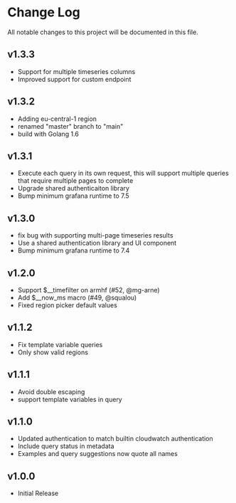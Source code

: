 # Change Log

All notable changes to this project will be documented in this file.

## v1.3.3
- Support for multiple timeseries columns
- Improved support for custom endpoint

## v1.3.2
- Adding eu-central-1 region
- renamed "master" branch to "main"
- build with Golang 1.6

## v1.3.1
- Execute each query in its own request, this will support multiple queries that 
  require multiple pages to complete
- Upgrade shared authenticaiton library
- Bump minimum grafana runtime to 7.5

## v1.3.0
- fix bug with supporting multi-page timeseries results
- Use a shared authentication library and UI component
- Bump minimum grafana runtime to 7.4

## v1.2.0
- Support $__timefilter on armhf (#52, @mg-arne)
- Add $__now_ms macro (#49, @squalou)
- Fixed region picker default values

## v1.1.2
- Fix template variable queries
- Only show valid regions

## v1.1.1
- Avoid double escaping
- support template variables in query

## v1.1.0

- Updated authentication to match builtin cloudwatch authentication
- Include query status in metadata
- Examples and query suggestions now quote all names

## v1.0.0

- Initial Release
